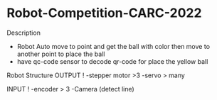 # Robot-Competition-CARC-2022

Description
  - Robot Auto move to point and get the ball with color then move to another point to place the ball 
  - have qc-code sensor to decode qr-code for place the yellow ball 

Robot Structure
OUTPUT !
  -stepper motor  >3
  -servo  > many
  
INPUT !
  -encoder > 3 
  -Camera (detect line)
  
